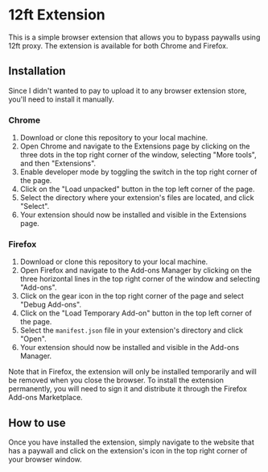 # 12ft Extension

This is a simple browser extension that allows you to bypass paywalls using 12ft proxy. The extension is available for both Chrome and Firefox.

## Installation

Since I didn't wanted to pay to upload it to any browser extension store, you'll need to install it manually.

### Chrome

1. Download or clone this repository to your local machine.
2. Open Chrome and navigate to the Extensions page by clicking on the three dots in the top right corner of the window, selecting "More tools", and then "Extensions".
3. Enable developer mode by toggling the switch in the top right corner of the page.
4. Click on the "Load unpacked" button in the top left corner of the page.
5. Select the directory where your extension's files are located, and click "Select".
6. Your extension should now be installed and visible in the Extensions page.

### Firefox

1. Download or clone this repository to your local machine.
2. Open Firefox and navigate to the Add-ons Manager by clicking on the three horizontal lines in the top right corner of the window and selecting "Add-ons".
3. Click on the gear icon in the top right corner of the page and select "Debug Add-ons".
4. Click on the "Load Temporary Add-on" button in the top left corner of the page.
5. Select the `manifest.json` file in your extension's directory and click "Open".
6. Your extension should now be installed and visible in the Add-ons Manager.

Note that in Firefox, the extension will only be installed temporarily and will be removed when you close the browser. To install the extension permanently, you will need to sign it and distribute it through the Firefox Add-ons Marketplace.

## How to use

Once you have installed the extension, simply navigate to the website that has a paywall and click on the extension's icon in the top right corner of your browser window.
